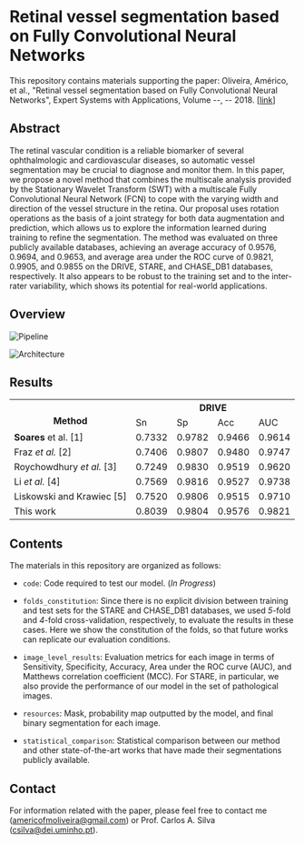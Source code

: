 # Retinal vessel segmentation based on Fully Convolutional Neural Networks

This repository contains materials supporting the paper: Oliveira, Américo, et al., "Retinal vessel segmentation based on Fully Convolutional Neural Networks", Expert Systems with Applications, Volume --, -- 2018. [[link](https://www.sciencedirect.com/science/article/pii/S0957417418303816)]

## Abstract

The retinal vascular condition is a reliable biomarker of several ophthalmologic and cardiovascular diseases, so automatic vessel segmentation may be crucial to diagnose and monitor them. In this paper, we propose a novel method that combines the multiscale analysis provided by the Stationary Wavelet Transform (SWT) with a multiscale Fully Convolutional Neural Network (FCN) to cope with the varying width and direction of the vessel structure in the retina. Our proposal uses rotation operations as the basis of a joint strategy for both data augmentation and prediction, which allows us to explore the information learned during training to refine the segmentation. The method was evaluated on three publicly available databases, achieving an average accuracy of 0.9576, 0.9694, and 0.9653, and average area under the ROC curve of 0.9821, 0.9905, and 0.9855 on the DRIVE, STARE, and CHASE_DB1 databases, respectively. It also appears to be robust to the training set and to the inter-rater variability, which shows its potential for real-world applications.

## Overview

![Pipeline](https://github.com/americofmoliveira/VesselSegmentation_ESWA/blob/master/resources/architecture/1a.png)

![Architecture](https://github.com/americofmoliveira/VesselSegmentation_ESWA/blob/master/resources/architecture/1b.png)

## Results

<table class="tg">
  <tr>
    <th class="tg-lm6i" rowspan="2"><br>Method </th>
    <th class="tg-lm6i" colspan="4">DRIVE</th>
  </tr>
  <tr>
    <td class="tg-lm6i">Sn</td>
    <td class="tg-lm6i">Sp</td>
    <td class="tg-lm6i">Acc</td>
    <td class="tg-lm6i">AUC</td>
  </tr>
  <tr>
    <td class="tg-7x02"><b>Soares</b> et al.</span> [1]</td>
    <td class="tg-akyt">0.7332</td>
    <td class="tg-akyt">0.9782</td>
    <td class="tg-akyt">0.9466</td>
    <td class="tg-akyt">0.9614</td>
  </tr>
  <tr>
    <td class="tg-7x02">Fraz <span style="font-style:italic">et al.</span> [2]</td>
    <td class="tg-akyt">0.7406</td>
    <td class="tg-akyt">0.9807</td>
    <td class="tg-akyt">0.9480</td>
    <td class="tg-akyt">0.9747</td>
  </tr>
  <tr>
    <td class="tg-7x02">Roychowdhury <span style="font-style:italic">et al.</span> [3]</td>
    <td class="tg-akyt">0.7249</td>
    <td class="tg-qpkk">0.9830</td>
    <td class="tg-akyt">0.9519</td>
    <td class="tg-akyt">0.9620</td>
  </tr>
  <tr>
    <td class="tg-7x02">Li <span style="font-style:italic">et al.</span> [4]</td>
    <td class="tg-akyt">0.7569</td>
    <td class="tg-akyt">0.9816</td>
    <td class="tg-akyt">0.9527</td>
    <td class="tg-akyt">0.9738</td>
  </tr>
  <tr>
    <td class="tg-7x02">Liskowski and Krawiec [5]</td>
    <td class="tg-akyt">0.7520</td>
    <td class="tg-akyt">0.9806</td>
    <td class="tg-akyt">0.9515</td>
    <td class="tg-akyt">0.9710</td>
  </tr>
  <tr>
    <td class="tg-7x02">This work</td>
    <td class="tg-qpkk">0.8039</td>
    <td class="tg-akyt">0.9804</td>
    <td class="tg-qpkk">0.9576</td>
    <td class="tg-qpkk">0.9821</td>
  </tr>
</table>

## Contents

The materials in this repository are organized as follows:

- `code`: Code required to test our model. (*In Progress*)

- `folds_constitution`: Since there is no explicit division between training and test sets for the STARE and CHASE_DB1 databases, we used *5*-fold and *4*-fold cross-validation, respectively, to evaluate the results in these cases. Here we show the constitution of the folds, so that future works can replicate our evaluation conditions.

- `image_level_results`: Evaluation metrics for each image in terms of Sensitivity, Specificity, Accuracy, Area under the ROC curve (AUC), and Matthews correlation coefficient (MCC). For STARE, in particular, we also provide the performance of our model in the set of pathological images.

- `resources`: Mask, probability map outputted by the model, and final binary segmentation for each image. 

- `statistical_comparison`: Statistical comparison between our method and other state-of-the-art works that have made their segmentations publicly available.

## Contact

For information related with the paper, please feel free to contact me (americofmoliveira@gmail.com) or Prof. Carlos A. Silva (csilva@dei.uminho.pt).
